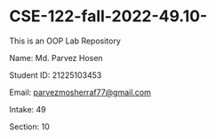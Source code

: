 # CSE-122-fall-2022-49.10-
This is an OOP Lab Repository



Name: Md. Parvez Hosen

Student ID: 21225103453

Email: parvezmosherraf77@gmail.com

Intake: 49

Section: 10
